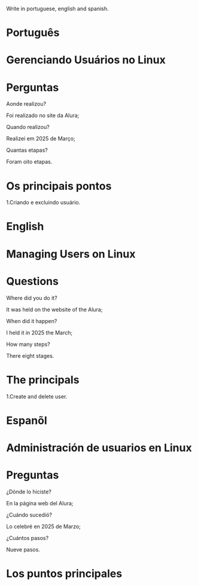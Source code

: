Write in portuguese, english and spanish.

# Português 

# Gerenciando Usuários no Linux


# Perguntas

Aonde realizou?

Foi realizado no site da Alura;

Quando realizou?

Realizei em 2025 de Março;

Quantas etapas?

Foram oito etapas.

# Os principais pontos

1.Criando e excluindo usuário.



# English

# Managing Users on Linux

# Questions

Where did you do it?

It was held on the website of the Alura;

When did it happen?

I held it in 2025 the March;

How many steps?

There eight stages.

# The principals

1.Create and delete user.


# Espanõl

# Administración de usuarios en Linux

# Preguntas

¿Dónde lo hiciste?

En la página web del Alura;

¿Cuándo sucedió?

Lo celebré en 2025 de Marzo;

¿Cuántos pasos?

Nueve pasos.

# Los puntos principales




